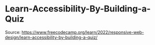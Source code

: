 # Learn-Accessibility-By-Building-a-Quiz
Source: https://www.freecodecamp.org/learn/2022/responsive-web-design/learn-accessibility-by-building-a-quiz/